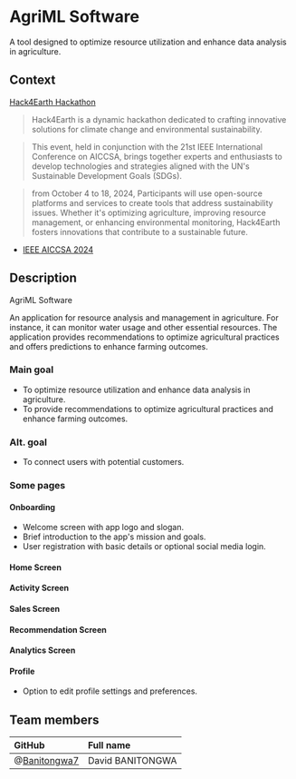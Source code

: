 # AgriML Software

A tool designed to optimize resource utilization and enhance data analysis in agriculture.

## Context

[Hack4Earth Hackathon](https://hack4earth.netlify.app/)

> Hack4Earth is a dynamic hackathon dedicated to crafting innovative solutions for climate change and environmental sustainability.

> This event, held in conjunction with the 21st IEEE International Conference on AICCSA, brings together experts and enthusiasts to develop technologies and strategies aligned with the UN's Sustainable Development Goals (SDGs).

> from October 4 to 18, 2024, Participants will use open-source platforms and services to create tools that address sustainability issues. Whether it's optimizing agriculture, improving resource management, or enhancing environmental monitoring, Hack4Earth fosters innovations that contribute to a sustainable future.

- [IEEE AICCSA 2024](https://aiccsa.net/AICCSA2024/)

## Description

AgriML Software

An application for resource analysis and management in agriculture. For instance, it can monitor water usage and other essential resources. The application provides recommendations to optimize agricultural practices and offers predictions to enhance farming outcomes.

### Main goal

- To optimize resource utilization and enhance data analysis in agriculture.
- To provide recommendations to optimize agricultural practices and enhance farming outcomes.

### Alt. goal

- To connect users with potential customers.

### Some pages

#### Onboarding
- Welcome screen with app logo and slogan.
- Brief introduction to the app's mission and goals.
- User registration with basic details or optional social media login.

#### Home Screen


#### Activity Screen


#### Sales Screen


#### Recommendation Screen


#### Analytics Screen


#### Profile
- Option to edit profile settings and preferences.

## Team members

| GitHub                                                 | Full name                                    
| :----------------------------------------------------- | :----------------------------------------- 
| @[Banitongwa7](https://github.com/Banitongwa7)               | David BANITONGWA       

